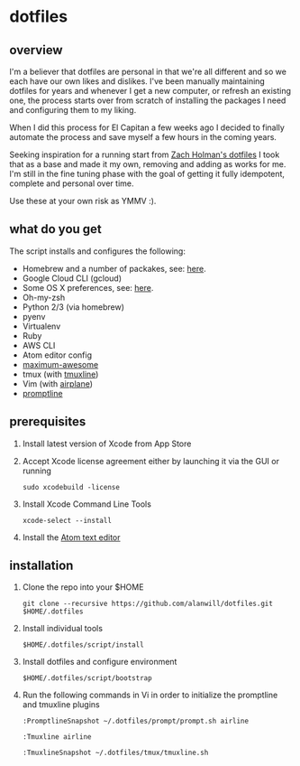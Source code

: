 # dotfiles

## overview

I'm  a believer that dotfiles are  personal in that we're all different and so we each have our own likes and dislikes. I've been manually maintaining dotfiles for years and whenever I get a new computer, or refresh an existing one, the process starts over from scratch of installing the packages I need and configuring them to my liking.

When I did this process for El Capitan a few weeks ago I decided to finally automate the process and save myself a few hours in the coming years.

Seeking inspiration for a running start from [Zach Holman's dotfiles](https://github.com/holman/dotfiles) I took that as a base and made it my own, removing and adding as works for me. I'm still in the fine tuning phase with the goal of getting it fully idempotent, complete and personal over time.

Use these at your own risk as YMMV :).

## what do you get
The script installs and configures the following:
* Homebrew and a number of packakes, see: [here](./homebrew/install.sh).
* Google Cloud CLI (gcloud)
* Some OS X preferences, see: [here](./osx/set-defaults.sh).
* Oh-my-zsh
* Python 2/3 (via homebrew)
* pyenv
* Virtualenv
* Ruby
* AWS CLI
* Atom editor config
* [maximum-awesome](https://github.com/square/maximum-awesome)
* tmux (with [tmuxline](https://github.com/edkolev/tmuxline.vim))
* Vim (with [airplane](https://github.com/bling/vim-airline))
* [promptline](https://github.com/edkolev/promptline.vim)

## prerequisites
1. Install latest version of Xcode from App Store
2. Accept Xcode license agreement either by launching it via the GUI or running

    ```
    sudo xcodebuild -license
    ```
3. Install Xcode Command Line Tools

    ```
    xcode-select --install
    ```
4. Install the [Atom text editor](https://atom.io)

## installation

1. Clone the repo into your $HOME
    ```
    git clone --recursive https://github.com/alanwill/dotfiles.git $HOME/.dotfiles
    ```

2. Install individual tools
    ```
    $HOME/.dotfiles/script/install
    ```
3. Install dotfiles and configure environment

    ```
    $HOME/.dotfiles/script/bootstrap
    ```

4. Run the following commands in Vi in order to initialize the promptline and tmuxline plugins
    ```
    :PromptlineSnapshot ~/.dotfiles/prompt/prompt.sh airline
    ```
    ```
    :Tmuxline airline
    ```
    ```
    :TmuxlineSnapshot ~/.dotfiles/tmux/tmuxline.sh
    ```

